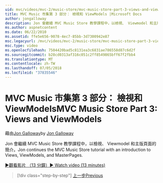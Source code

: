 ```yaml
---
uid: mvc/videos/mvc-2/music-store/mvc-music-store-part-3-views-and-viewmodels
title: MVC Music 市集第 3 部分： 檢視和 ViewModels |Microsoft Docs
author: jongalloway
description: Jon 會繼續 MVC Music Store 教學課程中，以檢視、 Viewmodel 和主版頁面的簡介。
ms.author: aspnetcontent
ms.date: 06/22/2010
ms.assetid: ffe5e656-9078-4ec7-85bb-3d7300942e87
msc.legacyurl: /mvc/videos/mvc-2/music-store/mvc-music-store-part-3-views-and-viewmodels
msc.type: video
ms.openlocfilehash: 7504420bad5c8131ea3c6831ae786558d87c6d2f
ms.sourcegitcommit: b28cd0313af316c051c2ff8549865bff67f2fbb4
ms.translationtype: MT
ms.contentlocale: zh-TW
ms.lasthandoff: 07/05/2018
ms.locfileid: "37835546"
---
```

<a name="mvc-music-store-part-3-views-and-viewmodels"></a><span data-ttu-id="196c4-103">MVC Music 市集第 3 部分： 檢視和 ViewModels</span><span class="sxs-lookup"><span data-stu-id="196c4-103">MVC Music Store Part 3: Views and ViewModels</span></span>
====================
<span data-ttu-id="196c4-104">藉由[Jon Galloway](https://github.com/jongalloway)</span><span class="sxs-lookup"><span data-stu-id="196c4-104">by [Jon Galloway](https://github.com/jongalloway)</span></span>

<span data-ttu-id="196c4-105">Jon 會繼續 MVC Music Store 教學課程中，以檢視、 Viewmodel 和主版頁面的簡介。</span><span class="sxs-lookup"><span data-stu-id="196c4-105">Jon continues the MVC Music Store tutorial with an introduction to Views, ViewModels, and MasterPages.</span></span>

[<span data-ttu-id="196c4-106">&#9654;觀看影片 （13 分鐘）</span><span class="sxs-lookup"><span data-stu-id="196c4-106">&#9654; Watch video (13 minutes)</span></span>](https://channel9.msdn.com/Blogs/ASP-NET-Site-Videos/mvc-music-store-part-3-views-and-viewmodels)

> [!div class="step-by-step"]
> [<span data-ttu-id="196c4-107">上一步</span><span class="sxs-lookup"><span data-stu-id="196c4-107">Previous</span></span>](mvc-music-store-part-2-controllers.md)
